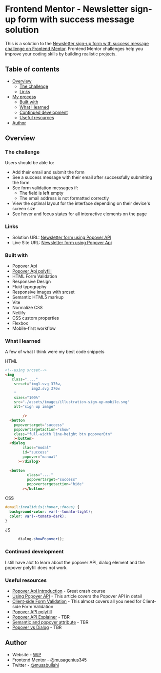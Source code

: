 # Frontend Mentor - Newsletter sign-up form with success message solution

This is a solution to the [Newsletter sign-up form with success message challenge on Frontend Mentor](https://www.frontendmentor.io/challenges/newsletter-signup-form-with-success-message-3FC1AZbNrv). Frontend Mentor challenges help you improve your coding skills by building realistic projects. 

## Table of contents

- [Overview](#overview)
  - [The challenge](#the-challenge)
  - [Links](#links)
- [My process](#my-process)
  - [Built with](#built-with)
  - [What I learned](#what-i-learned)
  - [Continued development](#continued-development)
  - [Useful resources](#useful-resources)
- [Author](#author)

## Overview

### The challenge

Users should be able to:

- Add their email and submit the form
- See a success message with their email after successfully submitting the form
- See form validation messages if:
  - The field is left empty
  - The email address is not formatted correctly
- View the optimal layout for the interface depending on their device's screen size
- See hover and focus states for all interactive elements on the page




### Links

- Solution URL: [Newsletter form using Popover API](https://github.com/musagenius345/newsletter-form.git)
- Live Site URL: [Newsletter form using Popover Api](https://relaxed-dodol-e397f0.netlify.app/)

### Built with

- Popover Api
- [Popover Api polyfill](https://github.com/oddbird/popover-polyfill)
- HTML Form Validation
- Responsive Design
- Fluid typography
- Responsive images with srcset
- Semantic HTML5 markup
- Vite
- Normalize CSS
- Netlify
- CSS custom properties
- Flexbox
- Mobile-first workflow

### What I learned
A few of what I think were my best code snippets

HTML
```html
<!--using srcset-->
<img
   class="...."
    srcset="img1.svg 375w,
            img2.svg 376w
    "
    sizes="100%"
    src="./assets/images/illustration-sign-up-mobile.svg"
    alt="sign up image"
          
        />
  <button
    popovertarget="success"
    popovertargetaction="show"
    class="full-width line-height btn popoverBtn"
    ><button>
  <dialog
        class="modal"
        id="success"
        popover="manual"
      ></dialog>
    
  <button
          class="...."
          popovertarget="success"
          popovertargetaction="hide"
        ></button>
```

CSS

```css
#email:invalid:is(:hover,:focus) {
  background-color: var(--tomato-light);
  color: var(--tomato-dark);
}
```
JS
```js
      dialog.showPopover(); 
```


### Continued development

I still have alot to learn about the popover API, dialog element and the popover polyfill does not work.

### Useful resources

- [Popover Api Introduction](https://developer.chrome.com/blog/introducing-popover-api/) - Great crash course
- [Using Popover API](https://developer.chrome.com/blog/introducing-popover-api/) - This article covers the Popover API in detail
- [Client-side Form Validation](https://developer.mozilla.org/en-US/docs/Learn/Forms/Form_validation) - This almost covers all you need for Client-side Form Validation
- [Popover API polyfill](https://github.com/oddbird/popover-polyfill)
- [Popover API Explainer](https://open-ui.org/components/popover.research.explainer/#animation-of-popovers) - TBR
- [Semantic and popover attribute](https://hidde.blog/popover-semantics/) - TBR
- [Popover vs Dialog](https://hidde.blog/dialog-modal-popover-differences/) - TBR


## Author

- Website - [WIP](/)
- Frontend Mentor - [@musagenius345](https://www.frontendmentor.io/profile/musagenius345)
- Twitter - [@musabullahi](https://www.twitter.com/musabullahi)
